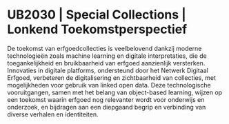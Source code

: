 # UB2030 | Special Collections | Lonkend Toekomstperspectief

De toekomst van erfgoedcollecties is veelbelovend dankzij moderne technologieën zoals machine learning en digitale interpretaties, die de toegankelijkheid en bruikbaarheid van erfgoed aanzienlijk versterken. Innovaties in digitale platforms, ondersteund door het Netwerk Digitaal Erfgoed, verbeteren de digitalisering en zichtbaarheid van collecties, met mogelijkheden voor gebruik van linked open data. Deze technologische vooruitgangen, samen met het belang van object-based learning, wijzen op een toekomst waarin erfgoed nog relevanter wordt voor onderwijs en onderzoek, en bijdragen aan een diepgaand begrip en verbinding van diverse verhalen en identiteiten.